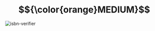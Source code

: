 # $${\color{orange}MEDIUM}$$
![isbn-verifier](https://user-images.githubusercontent.com/65892342/234770424-3f6ee20b-71f9-4142-aaec-22bca60f6b33.svg)
